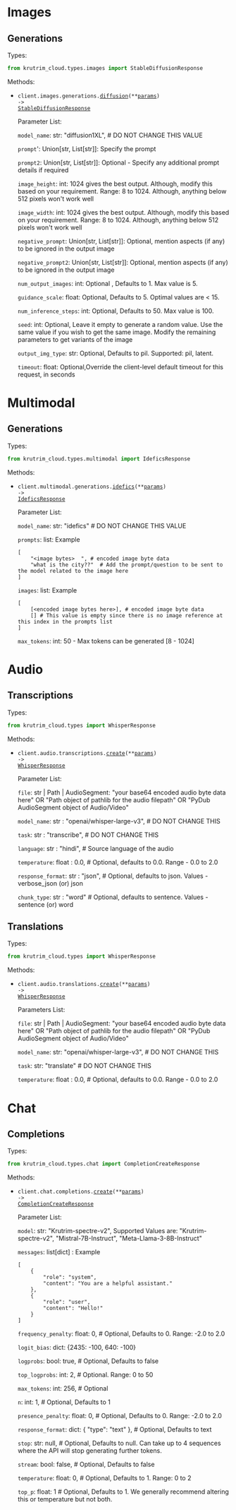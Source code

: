 # Images

## Generations

Types:

```python
from krutrim_cloud.types.images import StableDiffusionResponse
```

Methods:

- <code title="post /v1/images/generations/diffusion">client.images.generations.<a href="./src/krutrim_cloud/resources/images/generations.py">diffusion</a>(\*\*<a href="src/krutrim_cloud/types/images/generation_diffusion_params.py">params</a>) -> <a href="./src/krutrim_cloud/types/images/stable_diffusion_response.py">StableDiffusionResponse</a></code>


    Parameter List:

    `model_name`: str: "diffusion1XL", # DO NOT CHANGE THIS VALUE

    `prompt`': Union[str, List[str]]: Specify the prompt

    `prompt2`: Union[str, List[str]]: Optional -  Specify any additional prompt details if required

    `image_height`: int: 1024 gives the best output. Although, modify this based on your requirement. Range: 8 to 1024. Although, anything below 512 pixels won't work well 

    `image_width`: int: 1024 gives the best output. Although, modify this based on your requirement. Range: 8 to 1024. Although, anything below 512 pixels won't work well 

    `negative_prompt`: Union[str, List[str]]: Optional, mention aspects (if any) to be ignored in the output image

    `negative_prompt2`: Union[str, List[str]]: Optional, mention aspects (if any) to be ignored in the output image

    `num_output_images`: int: Optional , Defaults to 1. Max value is 5. 

    `guidance_scale`: float: Optional, Defaults to 5. Optimal values are < 15.

    `num_inference_steps`: int: Optional, Defaults to 50. Max value is 100.

    `seed`: int: Optional, Leave it empty to generate a random value. Use the same value if you wish to get the same image. Modify the remaining parameters to get variants of the image

    `output_img_type`: str: Optional, Defaults to pil. Supported: pil, latent. 

    `timeout`: float: Optional,Override the client-level default timeout for this request, in seconds

# Multimodal

## Generations

Types:

```python
from krutrim_cloud.types.multimodal import IdeficsResponse
```

Methods:

- <code title="post /v1/multimodal/generations/idefics">client.multimodal.generations.<a href="./src/krutrim_cloud/resources/multimodal/generations.py">idefics</a>(\*\*<a href="src/krutrim_cloud/types/multimodal/generation_idefics_params.py">params</a>) -> <a href="./src/krutrim_cloud/types/multimodal/idefics_response.py">IdeficsResponse</a></code>

    Parameter List:
    
    `model_name`: str: "idefics" # DO NOT CHANGE THIS VALUE

    `prompts`:  list: Example
    ```
    [
        "<image bytes>  ", # encoded image byte data
        "what is the city??"  # Add the prompt/question to be sent to the model related to the image here
    ]
    ```
    `images`: list: Example
    ```
    [
        [<encoded image bytes here>], # encoded image byte data
        [] # This value is empty since there is no image reference at this index in the prompts list
    ]
    ```
    `max_tokens`: int: 50 - Max tokens can be generated [8 - 1024]

# Audio

## Transcriptions

Types:

```python
from krutrim_cloud.types import WhisperResponse
```

Methods:

- <code title="post /v1/audio/transcriptions">client.audio.transcriptions.<a href="./src/krutrim_cloud/resources/audio/transcriptions.py">create</a>(\*\*<a href="src/krutrim_cloud/types/audio/transcription_create_params.py">params</a>) -> <a href="./src/krutrim_cloud/types/shared/whisper_response.py">WhisperResponse</a></code>

    Parameter List:
    
    `file`: str | Path | AudioSegment: "your base64 encoded audio byte data here" OR "Path object of pathlib for the audio filepath" OR "PyDub AudioSegment object of Audio/Video"
    
    `model_name`: str : "openai/whisper-large-v3", # DO NOT CHANGE THIS
    
    `task`: str : "transcribe", # DO NOT CHANGE THIS
    
    `language`: str : "hindi", # Source language of the audio
    
    `temperature`:  float : 0.0, # Optional, defaults to 0.0. Range - 0.0 to 2.0
    
    `response_format`: str : "json", # Optional, defaults to json. Values - verbose_json (or) json
    
    `chunk_type`: str : "word" # Optional, defaults to sentence. Values - sentence (or) word

## Translations

Types:

```python
from krutrim_cloud.types import WhisperResponse
```

Methods:

- <code title="post /v1/audio/translations">client.audio.translations.<a href="./src/krutrim_cloud/resources/audio/translations.py">create</a>(\*\*<a href="src/krutrim_cloud/types/audio/translation_create_params.py">params</a>) -> <a href="./src/krutrim_cloud/types/shared/whisper_response.py">WhisperResponse</a></code>

    Parameters List:

    `file`: str | Path | AudioSegment: "your base64 encoded audio byte data here" OR "Path object of pathlib for the audio filepath" OR "PyDub AudioSegment object of Audio/Video"

    `model_name`: str: "openai/whisper-large-v3", # DO NOT CHANGE THIS

    `task`: str: "translate" # DO NOT CHANGE THIS

    `temperature`: float : 0.0, # Optional, defaults to 0.0. Range - 0.0 to 2.0

# Chat

## Completions

Types:

```python
from krutrim_cloud.types.chat import CompletionCreateResponse
```

Methods:

- <code title="post /v1/chat/completions">client.chat.completions.<a href="./src/demo_project/resources/chat/completions.py">create</a>(\*\*<a href="src/demo_project/types/chat/completion_create_params.py">params</a>) -> <a href="./src/demo_project/types/chat/completion_create_response.py">CompletionCreateResponse</a></code>

    Parameter List:

    `model`: str: "Krutrim-spectre-v2", Supported Values are: "Krutrim-spectre-v2", "Mistral-7B-Instruct", "Meta-Llama-3-8B-Instruct"

    `messages`: list[dict] : Example
    ```
    [
        {
            "role": "system",
            "content": "You are a helpful assistant."
        },
        {
            "role": "user",
            "content": "Hello!"
        }
    ]
    ```

    `frequency_penalty`: float: 0, # Optional, Defaults to 0. Range: -2.0 to 2.0

    `logit_bias`: dict: {2435: -100, 640: -100}
    
    `logprobs`: bool: true, # Optional, Defaults to false

    `top_logprobs`: int: 2, # Optional. Range: 0 to 50

    `max_tokens`: int: 256, # Optional

    `n`: int: 1, # Optional, Defaults to 1

    `presence_penalty`: float: 0, # Optional, Defaults to 0. Range: -2.0 to 2.0

    `response_format`: dict: { "type": "text" }, # Optional, Defaults to text

    `stop`: str: null, # Optional, Defaults to null. Can take up to 4 sequences where the API will stop generating further tokens.

    `stream`: bool: false, # Optional, Defaults to false

    `temperature`: float: 0, # Optional, Defaults to 1. Range: 0 to 2

    `top_p`: float: 1 # Optional, Defaults to 1. We generally recommend altering this or temperature but not both.


